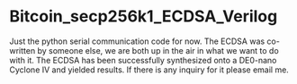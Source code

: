 # Bitcoin_secp256k1_ECDSA_Verilog
Just the python serial communication code for now. The ECDSA was co-written by someone else, we are both up in the air in what we want to do with it. The ECDSA has been successfully synthesized onto a DE0-nano Cyclone IV and yielded results. If there is any inquiry for it please email me.
